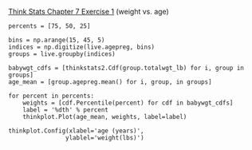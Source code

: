 [Think Stats Chapter 7 Exercise 1](http://greenteapress.com/thinkstats2/html/thinkstats2008.html#toc70) (weight vs. age)

```pythong
percents = [75, 50, 25]

bins = np.arange(15, 45, 5)
indices = np.digitize(live.agepreg, bins)
groups = live.groupby(indices)

babywgt_cdfs = [thinkstats2.Cdf(group.totalwgt_lb) for i, group in groups]
age_mean = [group.agepreg.mean() for i, group, in groups]

for percent in percents:
    weights = [cdf.Percentile(percent) for cdf in babywgt_cdfs]
    label = '%dth' % percent
    thinkplot.Plot(age_mean, weights, label=label)

thinkplot.Config(xlabel='age (years)',
                ylablel='weight(lbs)')
```
